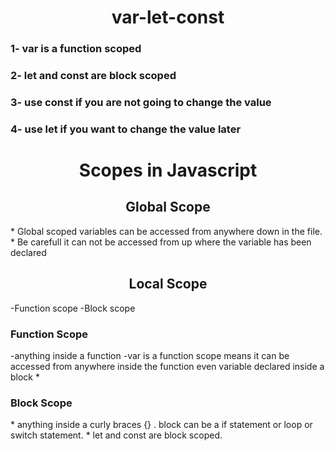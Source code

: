 <h1 align="center">var-let-const</h1>
<h3 align="left">1- var is a function scoped </h3>
<h3 align="left">2- let and const are block scoped</h3>
<h3 align="left">3- use const if you are not going to change the value</h3>
<h3 align="left">4- use let if you want to change the value later</h3>

<h1 align="center">Scopes in Javascript</h1>
<h2 align="center">Global Scope</h2>
* Global scoped variables can be accessed from anywhere down in the file.
* Be carefull it can not be accessed from up where the variable has been declared

<h2 align="center">Local Scope</h2>
-Function scope 
-Block scope
<h3 align="left">Function Scope</h3>
-anything inside a function
-var is a function scope means it can be accessed from anywhere inside the function even variable declared inside a block
* <h3 align="left">Block Scope</h3>
* anything inside a curly braces {} . block can be a if statement or loop or switch statement.
* let and const are block scoped.



